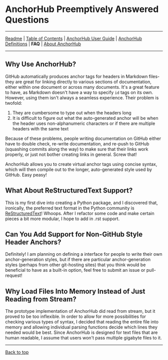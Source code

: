 # AnchorHub Preemptively Answered Questions

---

[Readme](README.md#up) | [Table of Contents](CONTENTS.md#up) | [AnchorHub User Guide](GUIDE.md#up) | [AnchorHub Definitions](DEFINITIONS.md#up) | **FAQ** | [About AnchorHub](ABOUT.md#about-anchorhub) 

---

## Why Use AnchorHub?

GitHub automatically produces anchor tags for headers in Markdown files- they are great for linking directly to various sections of documentation, either within one document or across many documents. It's a great feature to have, as Markdown doesn't have a way to specify `id` tags on its own. However, using them isn't always a seamless experience. Their problem is twofold:

1. They are cumbersome to type out when the headers long
2. It is difficult to figure out what the auto-generated anchor will be when the header uses non-alphanumeric characters or if there are multiple headers with the same text

Because of these problems, people writing documentation on GitHub either have to double check, re-write documentation, and re-push to GitHub (squashing commits along the way) to make sure that their links work properly, or just not bother creating links in general. Screw that!

AnchorHub allows you to create virtual anchor tags using concise syntax, which will then compile out to the longer, auto-generated style used by GitHub. Easy peasy!

## What About ReStructuredText Support?

This is my first dive into creating a Python package, and I discovered that, ironically, the preferred text format in the Python community is [ReStructuredText](http://docutils.sourceforge.net/rst.html)! Whoops. After I refactor some code and make certain pieces a bit more modular, I hope to add in .rst support.

## Can You Add Support for Non-GitHub Style Header Anchors?

Definitely! I am planning on defining a interface for people to write their own anchor-generation styles, but if there are particular anchor-generation styles (perhaps from other git-hosting sites) that you think would be beneficial to have as a built-in option, feel free to submit an issue or pull-request!

## Why Load Files Into Memory Instead of Just Reading from Stream?

The prototype implementation of AnchorHub did read from stream, but it proved to be too inflexible. In order to allow for more possibilities for checking various types of syntax, I decided that reading the entire file into memory and allowing individual parsing functions decide which lines they needed would be best. Since AnchorHub is designed for text files that are human readable, I assume that users won't pass multiple gigabyte files to it.

---

[Back to top](#anchorhub-preemptively-answered-questions)